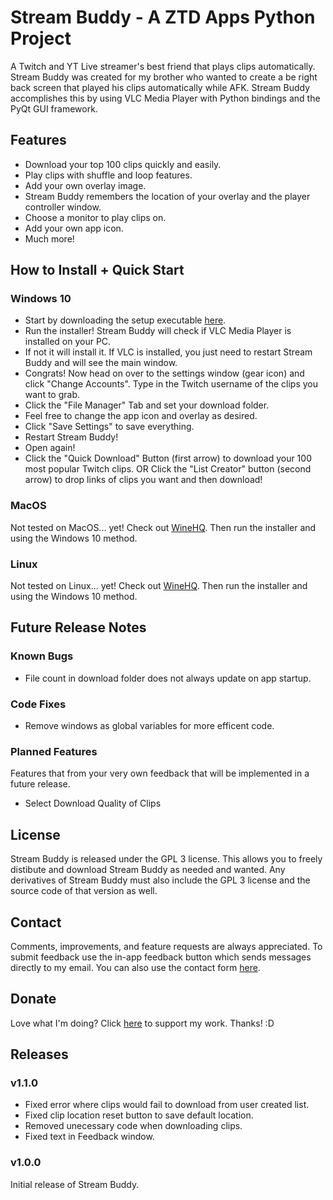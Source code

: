 # Stream Buddy - A ZTD Apps Python Project
A Twitch and YT Live streamer's best friend that plays clips automatically. Stream Buddy was created for my brother who wanted to create a be right back screen that played his clips automatically while AFK. Stream Buddy accomplishes this by using VLC Media Player with Python bindings and the PyQt GUI framework.

## Features
- Download your top 100 clips quickly and easily.
- Play clips with shuffle and loop features.
- Add your own overlay image.
- Stream Buddy remembers the location of your overlay and the player controller window.
- Choose a monitor to play clips on.
- Add your own app icon.
- Much more!

## How to Install + Quick Start
### Windows 10
- Start by downloading the setup executable [here](https://bit.ly/3nQ9KP1).
- Run the installer! Stream Buddy will check if VLC Media Player is installed on your PC.
- If not it will install it. If VLC is installed, you just need to restart Stream Buddy and will see the main window.
- Congrats! Now head on over to the settings window (gear icon) and click "Change Accounts". Type in the Twitch username of the clips you want to grab.
- Click the "File Manager" Tab and set your download folder.
- Feel free to change the app icon and overlay as desired.
- Click "Save Settings" to save everything.
- Restart Stream Buddy!
- Open again!
- Click the "Quick Download" Button (first arrow) to download your 100 most popular Twitch clips. OR Click the "List Creator" button (second arrow) to drop links of clips you want and then download!

### MacOS
Not tested on MacOS... yet! Check out [WineHQ](https://www.winehq.org/). Then run the installer and using the Windows 10 method.

### Linux
Not tested on Linux... yet! Check out [WineHQ](https://www.winehq.org/). Then run the installer and using the Windows 10 method.

## Future Release Notes

### Known Bugs
- File count in download folder does not always update on app startup.

### Code Fixes
- Remove windows as global variables for more efficent code.

### Planned Features
Features that from your very own feedback that will be implemented in a future release.
- Select Download Quality of Clips

## License
Stream Buddy is released under the GPL 3 license. This allows you to freely distibute and download Stream Buddy as needed and wanted. Any derivatives of Stream Buddy must also include the GPL 3 license and the source code of that version as well.

## Contact
Comments, improvements, and feature requests are always appreciated. To submit feedback use the in-app feedback button which sends messages directly to my email. You can also use the contact form [here](https://www.ztdapps.com/?page_id=17).

## Donate
Love what I'm doing? Click [here](https://www.paypal.com/donate/?hosted_button_id=272K99TCEWJCJ) to support my work. Thanks! :D

## Releases

### v1.1.0
- Fixed error where clips would fail to download from user created list.
- Fixed clip location reset button to save default location.
- Removed unecessary code when downloading clips.
- Fixed text in Feedback window.

### v1.0.0
Initial release of Stream Buddy.
